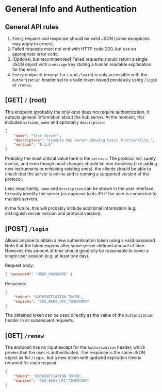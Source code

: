 # General Info and Authentication

## General API rules

 1. Every request and response should be valid JSON (some exceptions may apply to errors).
 2. Failed requests must not end with HTTP code 200, but use an appropriate error code.
 3. \[Optional, but recommended\] Failed requests should return a single JSON object with a `message` key stating a human readable explanation for the error.
 4. Every endpoint (except for `/` and `/login`) is only accessible with the `Authorization` header set to a valid token issued previously using `/login` or `/renew`.

## \[GET\] `/` (root)

This endpoint (probably the only one) does not require authentication. It outputs general information about the hub server. At the moment, this includes `version`, `name` and optionally `description`:

```json
{
	"name": "Test Server",
	"description": "Example hub server showing basic functionality.",
	"version": "0.1.0"
}
```

Probably the most critical value here is the `version`. The protocol will surely evolve, and even though most changes should be non-breaking (like adding new instruments or enhacing existing ones), the clients should be able to check that the server is online and is running a supported version of the protocol.

Less importantly, `name` and `description` can be shown in the user interface to easily identify the server (as opposed to its IP) if the user is connected to multiple servers.

In the future, this will probably include additional information (e.g. distinguish server version and protocol version).

## \[POST\] `/login`

Allows anyone to obtain a new authentication token using a valid password. Note that the token expires after some server-defined amount of time. However, this amount of time should generally be reasonable to cover a single user session (e.g. at least one day).

Request body:

```json
{ "password": "USER_PASSWORD" }
```

Response:

```json
{
	"token": "AUTHENTICATION_TOKEN",
	"expires": "ISO_8601_UTC_TIMESTAMP"
}
```

The obtained token can be used directly as the value of the `Authorization` header in all subsequent requests.

## \[GET\] `/renew`

The endpoint has no input except for the `Authorization` header, which proves that the user is authenticated. The response is the same JSON object as for `/login`, but a new token with updated expiration time is returned for each request:

```json
{
	"token": "AUTHENTICATION_TOKEN",
	"expires": "ISO_8601_UTC_TIMESTAMP"
}
```